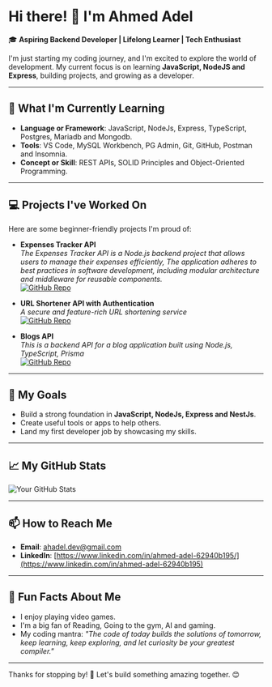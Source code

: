 # Hi there! 👋 I'm Ahmed Adel

🎓 **Aspiring Backend Developer | Lifelong Learner | Tech Enthusiast**  

I'm just starting my coding journey, and I'm excited to explore the world of development. My current focus is on learning **JavaScript, NodeJS and Express**, building projects, and growing as a developer.

---

## 🌱 What I'm Currently Learning
- **Language or Framework**: JavaScript, NodeJs, Express, TypeScript, Postgres, Mariadb and Mongodb.
- **Tools**: VS Code, MySQL Workbench, PG Admin, Git, GitHub, Postman and Insomnia.
- **Concept or Skill**: REST APIs, SOLID Principles and Object-Oriented Programming.

---

## 💻 Projects I've Worked On
Here are some beginner-friendly projects I'm proud of:

- **Expenses Tracker API**  
  *The Expenses Tracker API is a Node.js backend project that allows users to manage their expenses efficiently, The application adheres to best practices in software development, including modular architecture and middleware for reusable components.*  
  [![GitHub Repo](https://img.shields.io/badge/Repo-View-blue?style=flat&logo=github)](https://github.com/ahadeldev/expenses-tracker-api)

- **URL Shortener API with Authentication**  
  *A secure and feature-rich URL shortening service*  
  [![GitHub Repo](https://img.shields.io/badge/Repo-View-blue?style=flat&logo=github)](https://github.com/ahadeldev/auth_based_url_shortener)

- **Blogs API**  
  *This is a backend API for a blog application built using Node.js, TypeScript, Prisma*  
  [![GitHub Repo](https://img.shields.io/badge/Repo-View-blue?style=flat&logo=github)](https://github.com/ahadeldev/blogs_api)

---

## 🎯 My Goals
- Build a strong foundation in **JavaScript, NodeJs, Express and NestJs**.
- Create useful tools or apps to help others.
- Land my first developer job by showcasing my skills.

---

## 📈 My GitHub Stats
![Your GitHub Stats](https://github-readme-stats.vercel.app/api?username=ahadeldev&show_icons=true&theme=dark)

---

## 📫 How to Reach Me
- **Email**: [ahadel.dev@gmail.com](mailto:ahadel.dev@gmail.com)
- **LinkedIn**: [https://www.linkedin.com/in/ahmed-adel-62940b195/](https://www.linkedin.com/in/ahmed-adel-62940b195)  

---

## 🌟 Fun Facts About Me
- I enjoy playing video games.
- I'm a big fan of Reading, Going to the gym, AI and gaming.
- My coding mantra: *"The code of today builds the solutions of tomorrow, keep learning, keep exploring, and let curiosity be your greatest compiler."*

---

Thanks for stopping by! 🚀 Let's build something amazing together. 😊
